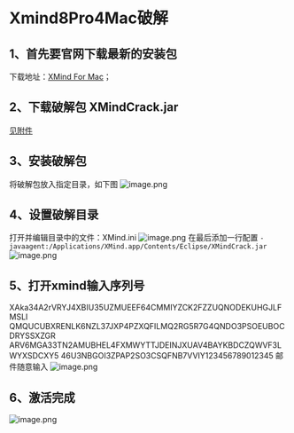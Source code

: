 # Xmind8Pro4Mac破解
## 1、首先要官网下载最新的安装包 
下载地址：[XMind For Mac](https://www.xmind.cn/download/mac/)；
## 2、下载破解包 XMindCrack.jar
[见附件](https://www.atatech.org/download?file[]=1c41d69f4243f5d2af2bbdb999d0f496%2FXMindCrack.jar)
## 3、安装破解包
将破解包放入指定目录，如下图
![image.png](https://ata2-img.cn-hangzhou.oss-pub.aliyun-inc.com/4362a940d0615d4f4f88337fbdac7da8.png)
## 4、设置破解目录
打开并编辑目录中的文件：XMind.ini
![image.png](https://ata2-img.cn-hangzhou.oss-pub.aliyun-inc.com/3bae963b84d8d8ea4650fc6f2655448e.png)
在最后添加一行配置
`-javaagent:/Applications/XMind.app/Contents/Eclipse/XMindCrack.jar`
![image.png](https://ata2-img.cn-hangzhou.oss-pub.aliyun-inc.com/ce7cfe93b461891f0fe6ed15e4959cf3.png)
## 5、打开xmind输入序列号
XAka34A2rVRYJ4XBIU35UZMUEEF64CMMIYZCK2FZZUQNODEKUHGJLFMSLI QMQUCUBXRENLK6NZL37JXP4PZXQFILMQ2RG5R7G4QNDO3PSOEUBOCDRYSSXZGR ARV6MGA33TN2AMUBHEL4FXMWYTTJDEINJXUAV4BAYKBDCZQWVF3LWYXSDCXY5 46U3NBGOI3ZPAP2SO3CSQFNB7VVIY123456789012345
邮件随意输入
![image.png](https://ata2-img.cn-hangzhou.oss-pub.aliyun-inc.com/4780c6f600b12b2d2296d1ea8fffeea8.png)
## 6、激活完成
![image.png](https://ata2-img.cn-hangzhou.oss-pub.aliyun-inc.com/47908d2b11f1c51a0eca7ca531c738d5.png)
